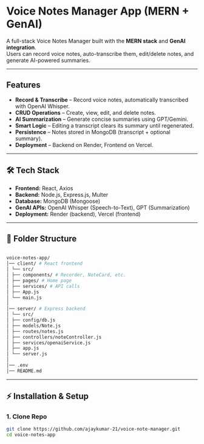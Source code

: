# Voice Notes Manager App (MERN + GenAI)

A full-stack Voice Notes Manager built with the **MERN stack** and **GenAI integration**.  
Users can record voice notes, auto-transcribe them, edit/delete notes, and generate AI-powered summaries.

---

## Features

- **Record & Transcribe** – Record voice notes, automatically transcribed with OpenAI Whisper.
- **CRUD Operations** – Create, view, edit, and delete notes.
- **AI Summarization** – Generate concise summaries using GPT/Gemini.
- **Smart Logic** – Editing a transcript clears its summary until regenerated.
- **Persistence** – Notes stored in MongoDB (transcript + optional summary).
- **Deployment** – Backend on Render, Frontend on Vercel.

---

## 🛠️ Tech Stack

- **Frontend:** React, Axios
- **Backend:** Node.js, Express.js, Multer
- **Database:** MongoDB (Mongoose)
- **GenAI APIs:** OpenAI Whisper (Speech-to-Text), GPT (Summarization)
- **Deployment:** Render (backend), Vercel (frontend)

---

## 📂 Folder Structure

```bash

voice-notes-app/
│── client/ # React frontend
│ └── src/
│ ├── components/ # Recorder, NoteCard, etc.
│ ├── pages/ # Home page
│ ├── services/ # API calls
│ ├── App.js
│ └── main.js
│
│── server/ # Express backend
│ └── src/
│ ├── config/db.js
│ ├── models/Note.js
│ ├── routes/notes.js
│ ├── controllers/noteController.js
│ ├── services/openaiService.js
│ ├── app.js
│ └── server.js
│
│── .env
│── README.md
```

---

## ⚡ Installation & Setup

### 1. Clone Repo
```bash
git clone https://github.com/ajaykumar-21/voice-note-manager.git
cd voice-notes-app
